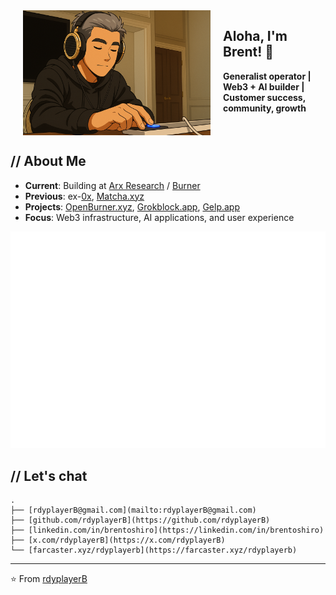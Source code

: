 <img src="rdyplayerB.png" width="300" alt="rdyplayerB" align="left" hspace="20">

<h2>Aloha, I'm Brent! 🤙</h2>
<p><strong>Generalist operator | Web3 + AI builder | Customer success, community, growth</strong></p>

<br clear="all">

## // About Me

- **Current**: Building at [Arx Research](https://arxresearch.com) / [Burner](https://burner.pro)
- **Previous**: ex-[0x](https://0x.org), [Matcha.xyz](https://matcha.xyz)
- **Projects**: [OpenBurner.xyz](https://openburner.xyz), [Grokblock.app](https://grokblock.app), [Gelp.app](https://gelp.app)
- **Focus**: Web3 infrastructure, AI applications, and user experience

![Isometric Commit Calendar](https://raw.githubusercontent.com/rdyplayerB/rdyplayerB/main/metrics.plugin.isocalendar.svg)

## // Let's chat

```
.
├── [rdyplayerB@gmail.com](mailto:rdyplayerB@gmail.com)
├── [github.com/rdyplayerB](https://github.com/rdyplayerB)
├── [linkedin.com/in/brentoshiro](https://linkedin.com/in/brentoshiro)
├── [x.com/rdyplayerB](https://x.com/rdyplayerB)
└── [farcaster.xyz/rdyplayerb](https://farcaster.xyz/rdyplayerb)
```

---

⭐ From [rdyplayerB](https://github.com/rdyplayerB)